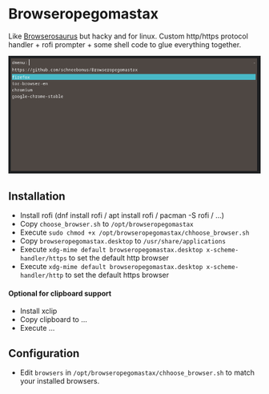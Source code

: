 # Browseropegomastax
Like [Browserosaurus](https://github.com/will-stone/browserosaurus) but hacky and for linux.
Custom http/https protocol handler + rofi prompter + some shell code to glue everything together.

![rofi screenshot](https://github.com/schneebonus/Browseropegomastax/blob/main/screenshot.png?raw=true)

## Installation

- Install rofi (dnf install rofi / apt install rofi / pacman -S rofi / ...)
- Copy ```choose_browser.sh``` to ```/opt/browseropegomastax```
- Execute ```sudo chmod +x /opt/browseropegomastax/chhoose_browser.sh```
- Copy ```browseropegomastax.desktop``` to ```/usr/share/applications```
- Execute ```xdg-mime default browseropegomastax.desktop x-scheme-handler/https``` to set the default http browser
- Execute ```xdg-mime default browseropegomastax.desktop x-scheme-handler/http``` to set the default https browser

#### Optional for clipboard support

- Install xclip
- Copy clipboard to ...
- Execute ...

## Configuration

- Edit ```browsers``` in ```/opt/browseropegomastax/chhoose_browser.sh``` to match your installed browsers.

